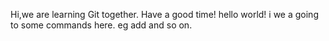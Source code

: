 Hi,we are learning Git together.
Have a good time!
hello world!
i
we a going to some commands here. eg add and so on.
